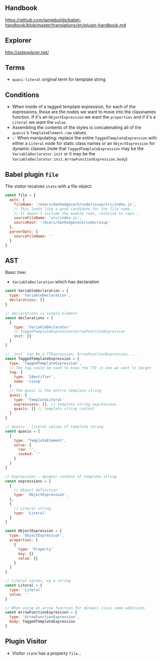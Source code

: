 ## Handbook

https://github.com/jamiebuilds/babel-handbook/blob/master/translations/en/plugin-handbook.md

## Explorer

http://astexplorer.net/

## Terms

* `quasi-literal` original term for template string

## Conditions

* When inside of a tagged template expression, for each of the expressions,
  those are the nodes we want to move into the classnames function. If it's an
  `ObjectExpression` we want the `properties` and if it's a `Literal` we want
  the `value`.
* Assembling the contents of the styles is concatenating all of the `quasis`'s
  `TemplateElement.raw` values.
* ✅ When manipulating: replace the entire `TaggedTemplateExpression` with either
  a `Literal` node for static class names or an `ObjectExpression` for dynamic
  classes (note that `TaggedTemplateExpression` may be the
  `VariableDeclarator.init` or it may be the
  `VariableDeclarator.init.ArrowFunctionExpression.body`)

## Babel plugin `file`

The visitor receives `state` with a file object:

```javascript
const file = {
  opts: {
    fileName: '/Users/danhedgecock/code/cssup/src/index.js',
    // This looks like a good candidate for the file name...
    // It doesn't include the module root, relative to repo...
    sourceFileName: 'src/index.js',
    sourceRoot: '/Users/danhedgecock/code/cssup'
  },
  parserOpts: {
    sourceFileName: ''
  }
}
```

## AST

Basic tree:

* `VariableDeclaration` which has declaration

```javascript
const VariableDeclaration = {
  type: 'VariableDeclaration',
  declarations: []
}

// declarations is single element
const declarations = [
  {
    type: 'VariableDeclarator'
    // TaggedTemplateExpression|ArrowFunctionExpression
    init: {}
  }
]

// `init` can be a TTExpression, ArrowFunctionExpression, ...
const TaggedTemplateExpression = {
  type: 'TaggedTemplateExpression',
  // The tag could be used to know the TTE is one we want to target
  tag: {
    type: 'Identifier',
    name: 'cssup'
  }
  // The quasi is the entire template string
  quasi: {
    type: 'TemplateLiteral'
    expressions: [], // template string expressions
    quasis: [] // template string content
  }
}

// Quasis - literal values of template string
const quasis = [
  {
    type: 'TemplateElement',
    value: {
      raw: '',
      cooked: ''
    }
  }
]

// Expressions - dynamic content of template string
const expressions = [
  {
    // Object definition
    type: 'ObjectExpression',
  },
  {
    // Literal string
    type: 'Literal'
  }
]

const ObjectExpression = {
  type: 'ObjectExpression',
  properties: [
    {
      type: 'Property'
      key: {}
      value: {}
    }
  ]
}

// Literal values, eg a string
const Literal = {
  type: 'Literal'
  value: ''
}

// When using an arrow function for dynamic class name additions
const ArrowFunctionExpression = {
  type: 'ArrowFunctionExpression',
  body: TaggedTemplateExpression
}
```

## Plugin Visitor

* Visitor `state` has a property `file`...
